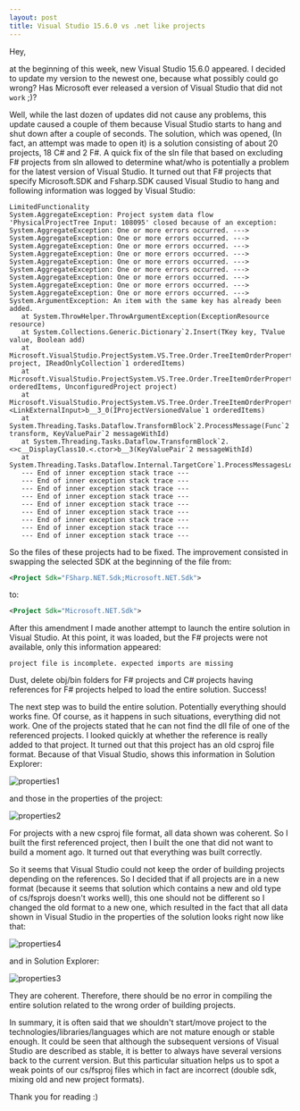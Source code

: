 ```yaml
---
layout: post
title: Visual Studio 15.6.0 vs .net like projects
---
```


Hey,

at the beginning of this week, new Visual Studio 15.6.0 appeared. I decided to update my version to the newest one, because what possibly could go wrong?
Has Microsoft ever released a version of Visual Studio that did not `work` ;)?


Well, while the last dozen of updates did not cause any problems, this update caused a couple of them because Visual Studio starts to hang and shut down after a couple of seconds.
The solution, which was opened, (In fact, an attempt was made to open it) is a solution consisting of about 20 projects, 18 C# and 2 F#.
A quick fix of the sln file that based on excluding F# projects from sln allowed to determine what/who is potentially a problem for the latest version of Visual Studio.
It turned out that F# projects that specify Microsoft.SDK and Fsharp.SDK caused Visual Studio to hang and following information was logged by Visual Studio:

```
LimitedFunctionality
System.AggregateException: Project system data flow 'PhysicalProjectTree Input: 108095' closed because of an exception: System.AggregateException: One or more errors occurred. ---> System.AggregateException: One or more errors occurred. ---> System.AggregateException: One or more errors occurred. ---> System.AggregateException: One or more errors occurred. ---> System.AggregateException: One or more errors occurred. ---> System.AggregateException: One or more errors occurred. ---> System.AggregateException: One or more errors occurred. ---> System.AggregateException: One or more errors occurred. ---> System.AggregateException: One or more errors occurred. ---> System.ArgumentException: An item with the same key has already been added.
   at System.ThrowHelper.ThrowArgumentException(ExceptionResource resource)
   at System.Collections.Generic.Dictionary`2.Insert(TKey key, TValue value, Boolean add)
   at Microsoft.VisualStudio.ProjectSystem.VS.Tree.Order.TreeItemOrderPropertyProvider.CreateOrderedMap(UnconfiguredProject project, IReadOnlyCollection`1 orderedItems)
   at Microsoft.VisualStudio.ProjectSystem.VS.Tree.Order.TreeItemOrderPropertyProvider..ctor(IReadOnlyCollection`1 orderedItems, UnconfiguredProject project)
   at Microsoft.VisualStudio.ProjectSystem.VS.Tree.Order.TreeItemOrderPropertyProviderSource.<LinkExternalInput>b__3_0(IProjectVersionedValue`1 orderedItems)
   at System.Threading.Tasks.Dataflow.TransformBlock`2.ProcessMessage(Func`2 transform, KeyValuePair`2 messageWithId)
   at System.Threading.Tasks.Dataflow.TransformBlock`2.<>c__DisplayClass10.<.ctor>b__3(KeyValuePair`2 messageWithId)
   at System.Threading.Tasks.Dataflow.Internal.TargetCore`1.ProcessMessagesLoopCore()
   --- End of inner exception stack trace ---
   --- End of inner exception stack trace ---
   --- End of inner exception stack trace ---
   --- End of inner exception stack trace ---
   --- End of inner exception stack trace ---
   --- End of inner exception stack trace ---
   --- End of inner exception stack trace ---
   --- End of inner exception stack trace ---
   --- End of inner exception stack trace ---
```

So the files of these projects had to be fixed.
The improvement consisted in swapping the selected SDK at the beginning of the file from:

```xml
<Project Sdk="FSharp.NET.Sdk;Microsoft.NET.Sdk">
```

to:

```xml
<Project Sdk="Microsoft.NET.Sdk">
```

After this amendment I made another attempt to launch the entire solution in Visual Studio. At this point, it was loaded, but the F# projects were not available, only this information appeared:

`project file is incomplete. expected imports are missing`

Dust, delete obj/bin folders for F# projects and C# projects having references for F# projects helped to load the entire solution. Success!


The next step was to build the entire solution. Potentially everything should works fine. Of course, as it happens in such situations, everything did not work.
One of the projects stated that he can not find the dll file of one of the referenced projects. I looked quickly at whether the reference is really added to that project. It turned out that this project has an old csproj file format.
Because of that Visual Studio, shows this information in Solution Explorer:

![properties1](https://mnie.github.com/img/11-03-2018DrunkVs/properties1.png)

and those in the properties of the project:

![properties2](https://mnie.github.com/img/11-03-2018DrunkVs/properties2.png)

For projects with a new csproj file format, all data shown was coherent. So I built the first referenced project, then I built the one that did not want to build a moment ago. It turned out that everything was built correctly.


So it seems that Visual Studio could not keep the order of building projects depending on the references. So I decided that if all projects are in a new format (because it seems that solution which contains a new and old type of cs/fsprojs doesn't works well), this one should not be different so I changed the old format to a new one, which resulted in the fact that all data shown in Visual Studio in the properties of the solution looks right now like that:

![properties4](https://mnie.github.com/img/11-03-2018DrunkVs/properties4.png)

and in Solution Explorer:

![properties3](https://mnie.github.com/img/11-03-2018DrunkVs/properties3.png)

They are coherent. Therefore, there should be no error in compiling the entire solution related to the wrong order of building projects.


In summary, it is often said that we shouldn't start/move project to the technologies/libraries/languages which are not mature enough or stable enough. 
It could be seen that although the subsequent versions of Visual Studio are described as stable, it is better to always have several versions back to the current version.
But this particular situation helps us to spot a weak points of our cs/fsproj files which in fact are incorrect (double sdk, mixing old and new project formats).

Thank you for reading :)